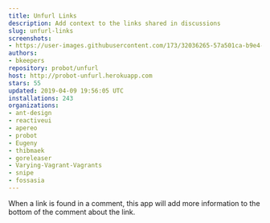 ```yaml
---
title: Unfurl Links
description: Add context to the links shared in discussions
slug: unfurl-links
screenshots:
- https://user-images.githubusercontent.com/173/32036265-57a501ca-b9e4-11e7-9db3-52374fb7290c.png
authors:
- bkeepers
repository: probot/unfurl
host: http://probot-unfurl.herokuapp.com
stars: 55
updated: 2019-04-09 19:56:05 UTC
installations: 243
organizations:
- ant-design
- reactiveui
- apereo
- probot
- Eugeny
- thibmaek
- goreleaser
- Varying-Vagrant-Vagrants
- snipe
- fossasia
---
```


When a link is found in a comment, this app will add more information to the bottom of the comment about the link.
